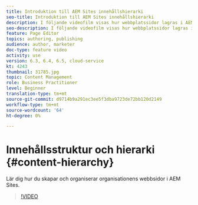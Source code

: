 ```yaml
---
title: Introduktion till AEM Sites innehållshierarki
seo-title: Introduktion till AEM Sites innehållshierarki
description: I följande videofilm visas hur webbplatssidor lagras i AEM för din organisation.
seo-description: I följande videofilm visas hur webbplatssidor lagras i AEM för din organisation.
feature: Page Editor
topics: authoring, publishing
audience: author, marketer
doc-type: feature video
activity: use
version: 6.3, 6.4, 6.5, cloud-service
kt: 4243
thumbnail: 31785.jpg
topic: Content Management
role: Business Practitioner
level: Beginner
translation-type: tm+mt
source-git-commit: d9714b9a291ec3ee5f3dba9723de72bb120d2149
workflow-type: tm+mt
source-wordcount: '64'
ht-degree: 0%

---
```



# Innehållsstruktur och hierarki {#content-hierarchy}

Lär dig hur du skapar och organiserar organisationens webbsidor i AEM Sites.

>[!VIDEO](https://video.tv.adobe.com/v/31785?quality=12&learn=on)
